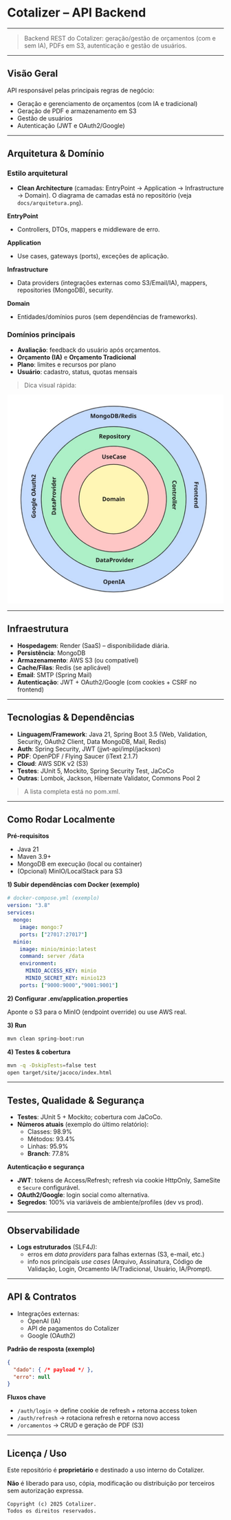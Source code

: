 # Cotalizer – API Backend

---

> Backend REST do Cotalizer: geração/gestão de orçamentos (com e sem IA), PDFs em S3, autenticação e gestão de usuários.
> 
---

## Visão Geral

API responsável pelas principais regras de negócio:

- Geração e gerenciamento de orçamentos (com IA e tradicional)
- Geração de PDF e armazenamento em S3
- Gestão de usuários
- Autenticação (JWT e OAuth2/Google)

---

## Arquitetura & Domínio

### Estilo arquitetural

- **Clean Architecture** (camadas: EntryPoint → Application → Infrastructure → Domain). O diagrama de camadas está no repositório (veja `docs/arquitetura.png`).

**EntryPoint**

- Controllers, DTOs, mappers e middleware de erro.

**Application**

- Use cases, gateways (ports), exceções de aplicação.

**Infrastructure**

- Data providers (integrações externas como S3/Email/IA), mappers, repositories (MongoDB), security.

**Domain**

- Entidades/domínios puros (sem dependências de frameworks).

### Domínios principais

- **Avaliação**: feedback do usuário após orçamentos.
- **Orçamento (IA)** e **Orçamento Tradicional**
- **Plano**: limites e recursos por plano
- **Usuário**: cadastro, status, quotas mensais

> Dica visual rápida:
> 

![arquitetura](docs/arquitetura.jpg)

---

## Infraestrutura

- **Hospedagem**: Render (SaaS) – disponibilidade diária.
- **Persistência**: MongoDB
- **Armazenamento**: AWS S3 (ou compatível)
- **Cache/Filas**: Redis (se aplicável)
- **Email**: SMTP (Spring Mail)
- **Autenticação**: JWT + OAuth2/Google (com cookies + CSRF no frontend)

---

## Tecnologias & Dependências

- **Linguagem/Framework**: Java 21, Spring Boot 3.5 (Web, Validation, Security, OAuth2 Client, Data MongoDB, Mail, Redis)
- **Auth**: Spring Security, JWT (jjwt-api/impl/jackson)
- **PDF**: OpenPDF / Flying Saucer (iText 2.1.7)
- **Cloud**: AWS SDK v2 (S3)
- **Testes**: JUnit 5, Mockito, Spring Security Test, JaCoCo
- **Outras**: Lombok, Jackson, Hibernate Validator, Commons Pool 2

> A lista completa está no pom.xml.
> 

---

## Como Rodar Localmente

**Pré-requisitos**

- Java 21
- Maven 3.9+
- MongoDB em execução (local ou container)
- (Opcional) MinIO/LocalStack para S3

**1) Subir dependências com Docker (exemplo)**

```yaml
# docker-compose.yml (exemplo)
version: "3.8"
services:
  mongo:
    image: mongo:7
    ports: ["27017:27017"]
  minio:
    image: minio/minio:latest
    command: server /data
    environment:
      MINIO_ACCESS_KEY: minio
      MINIO_SECRET_KEY: minio123
    ports: ["9000:9000","9001:9001"]

```

**2) Configurar .env/application.properties**

Aponte o S3 para o MinIO (endpoint override) ou use AWS real.

**3) Run**

```bash
mvn clean spring-boot:run

```

**4) Testes & cobertura**

```bash
mvn -q -DskipTests=false test
open target/site/jacoco/index.html

```

---

## Testes, Qualidade & Segurança

- **Testes**: JUnit 5 + Mockito; cobertura com JaCoCo.
- **Números atuais** (exemplo do último relatório):
    - Classes: 98.9%
    - Métodos: 93.4%
    - Linhas: 95.9%
    - **Branch**: 77.8%

**Autenticação e segurança**

- **JWT**: tokens de Access/Refresh; refresh via cookie HttpOnly, SameSite e `Secure` configurável.
- **OAuth2/Google**: login social como alternativa.
- **Segredos**: 100% via variáveis de ambiente/profiles (dev vs prod).

---

## Observabilidade

- **Logs estruturados** (SLF4J):
    - erros em *data providers* para falhas externas (S3, e-mail, etc.)
    - info nos principais *use cases* (Arquivo, Assinatura, Código de Validação, Login, Orcamento IA/Tradicional, Usuário, IA/Prompt).

---

## API & Contratos

- Integrações externas:
    - OpenAI (IA)
    - API de pagamentos do Cotalizer
    - Google (OAuth2)

**Padrão de resposta (exemplo)**

```json
{
  "dado": { /* payload */ },
  "erro": null
}

```

**Fluxos chave**

- `/auth/login` → define cookie de refresh + retorna access token
- `/auth/refresh` → rotaciona refresh e retorna novo access
- `/orcamentos` → CRUD e geração de PDF (S3)
---

## Licença / Uso

Este repositório é **proprietário** e destinado a uso interno do Cotalizer.

**Não** é liberado para uso, cópia, modificação ou distribuição por terceiros sem autorização expressa.

```
Copyright (c) 2025 Cotalizer.
Todos os direitos reservados.

```
